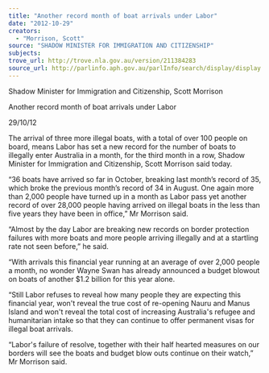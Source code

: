```yaml
---
title: "Another record month of boat arrivals under Labor"
date: "2012-10-29"
creators:
  - "Morrison, Scott"
source: "SHADOW MINISTER FOR IMMIGRATION AND CITIZENSHIP"
subjects:
trove_url: http://trove.nla.gov.au/version/211384283
source_url: http://parlinfo.aph.gov.au/parlInfo/search/display/display.w3p;query=Id%3A%22media/pressrel/2010405%22
---
```


 Shadow Minister for Immigration and Citizenship, Scott Morrison 

 Another record month of boat arrivals under Labor 

 29/10/12 

 The arrival of three more illegal boats, with a total of over 100 people on board, means Labor has set  a new record for the number of boats to illegally enter Australia in a month, for the third month in a  row, Shadow Minister for Immigration and Citizenship, Scott Morrison said today. 

 “36 boats have arrived so far in October, breaking last month’s record of 35, which broke the  previous month’s record of 34 in August. One again more than 2,000 people have turned up in a  month as Labor pass yet another record of over 28,000 people having arrived on illegal boats in the  less than five years they have been in office,” Mr Morrison said. 

 “Almost by the day Labor are breaking new records on border protection failures with more boats  and more people arriving illegally and at a startling rate not seen before,” he said. 

 “With arrivals this financial year running at an average of over 2,000 people a month, no wonder  Wayne Swan has already announced a budget blowout on boats of another $1.2 billion for this year  alone. 

 “Still Labor refuses to reveal how many people they are expecting this financial year, won't reveal  the true cost of re-opening Nauru and Manus Island and won't reveal the total cost of increasing  Australia's refugee and humanitarian intake so that they can continue to offer permanent visas for  illegal boat arrivals. 

 “Labor's failure of resolve, together with their half hearted measures on our borders will see the  boats and budget blow outs continue on their watch,” Mr Morrison said. 

 

